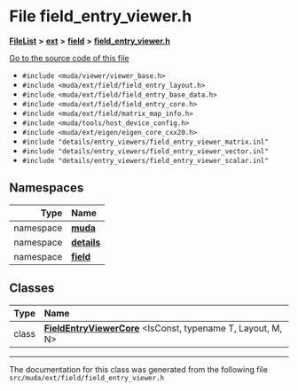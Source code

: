 

# File field\_entry\_viewer.h



[**FileList**](files.md) **>** [**ext**](dir_dee31a662aa40cb7fc08cb07824f4a9a.md) **>** [**field**](dir_67616bafb1e973d10aec465c6be4ad46.md) **>** [**field\_entry\_viewer.h**](field__entry__viewer_8h.md)

[Go to the source code of this file](field__entry__viewer_8h_source.md)



* `#include <muda/viewer/viewer_base.h>`
* `#include <muda/ext/field/field_entry_layout.h>`
* `#include <muda/ext/field/field_entry_base_data.h>`
* `#include <muda/ext/field/field_entry_core.h>`
* `#include <muda/ext/field/matrix_map_info.h>`
* `#include <muda/tools/host_device_config.h>`
* `#include <muda/ext/eigen/eigen_core_cxx20.h>`
* `#include "details/entry_viewers/field_entry_viewer_matrix.inl"`
* `#include "details/entry_viewers/field_entry_viewer_vector.inl"`
* `#include "details/entry_viewers/field_entry_viewer_scalar.inl"`













## Namespaces

| Type | Name |
| ---: | :--- |
| namespace | [**muda**](namespacemuda.md) <br> |
| namespace | [**details**](namespacemuda_1_1details.md) <br> |
| namespace | [**field**](namespacemuda_1_1details_1_1field.md) <br> |


## Classes

| Type | Name |
| ---: | :--- |
| class | [**FieldEntryViewerCore**](classmuda_1_1_field_entry_viewer_core.md) &lt;IsConst, typename T, Layout, M, N&gt;<br> |



















































------------------------------
The documentation for this class was generated from the following file `src/muda/ext/field/field_entry_viewer.h`

